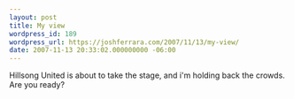 ```yaml
---
layout: post
title: My view
wordpress_id: 189
wordpress_url: https://joshferrara.com/2007/11/13/my-view/
date: 2007-11-13 20:33:02.000000000 -06:00
---
```

<!--Mime Type of File is image/jpeg --><div><a href="https://joshferrara.com/wp-photos/20071113-203301-1.jpg"><img src="https://joshferrara.com/wp-photos/thumb.20071113-203301-1.jpg" alt="" /></a></div> Hillsong United is about to take the stage, and i'm holding back the crowds. Are you ready?
